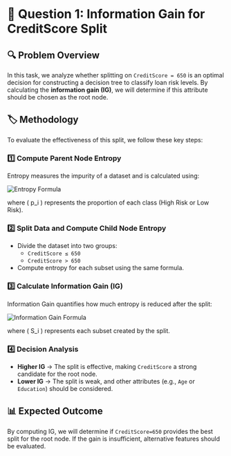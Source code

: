 # 📌 Question 1: Information Gain for CreditScore Split

## 🔍 Problem Overview
In this task, we analyze whether splitting on `CreditScore = 650` is an optimal decision for constructing a decision tree to classify loan risk levels. By calculating the **information gain (IG)**, we will determine if this attribute should be chosen as the root node.

## 🏷️ Methodology
To evaluate the effectiveness of this split, we follow these key steps:

### 1️⃣ Compute Parent Node Entropy
Entropy measures the impurity of a dataset and is calculated using:

![Entropy Formula](https://latex.codecogs.com/png.image?H(S)=-%5Csum_%7Bi=1%7D%5E%7Bc%7D%20p_i%20log_2(p_i))

where \( p_i \) represents the proportion of each class (High Risk or Low Risk).

### 2️⃣ Split Data and Compute Child Node Entropy
- Divide the dataset into two groups:
  - `CreditScore ≤ 650`
  - `CreditScore > 650`
- Compute entropy for each subset using the same formula.

### 3️⃣ Calculate Information Gain (IG)
Information Gain quantifies how much entropy is reduced after the split:

![Information Gain Formula](https://latex.codecogs.com/png.image?IG=H(S)-%5Csum_%7Bi=1%7D%5E%7Bk%7D%20%5Cfrac%7B%7CS_i%7C%7D%7B%7CS%7C%7D%20H(S_i))

where \( S_i \) represents each subset created by the split.

### 4️⃣ Decision Analysis
- **Higher IG** → The split is effective, making `CreditScore` a strong candidate for the root node.
- **Lower IG** → The split is weak, and other attributes (e.g., `Age` or `Education`) should be considered.

## 📊 Expected Outcome
By computing IG, we will determine if `CreditScore=650` provides the best split for the root node. If the gain is insufficient, alternative features should be evaluated.
